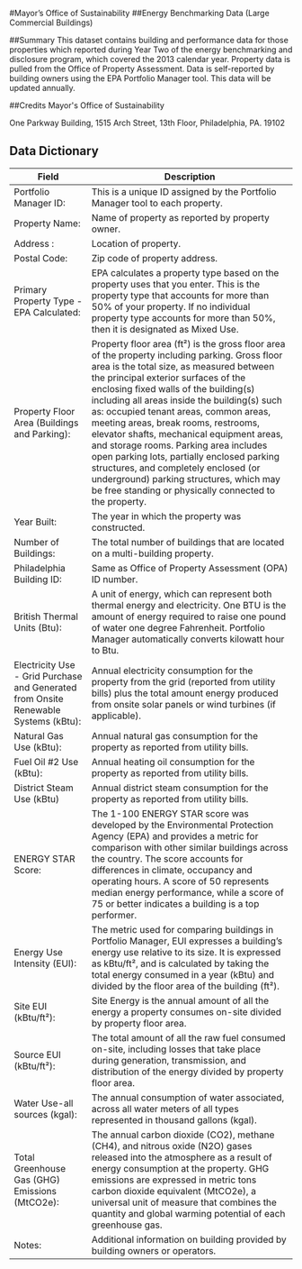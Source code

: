 #Mayor’s Office of Sustainability
##Energy Benchmarking Data (Large Commercial Buildings)

##Summary
This dataset contains building and performance data for those properties which reported during Year Two of the energy benchmarking and disclosure program, which covered the 2013 calendar year. Property data is pulled from the Office of Property Assessment. Data is self-reported by building owners using the EPA Portfolio Manager tool.  This data will be updated annually.

##Credits
Mayor's Office of Sustainability

One Parkway Building, 
1515 Arch Street, 13th Floor, 
Philadelphia, PA. 19102


Data Dictionary
---------------

| Field |	Description |
|---|---|
| Portfolio Manager ID:  | This is a unique ID assigned by the Portfolio Manager tool to each property. |
| Property Name: | Name of property as reported by property owner. |
| Address :	| Location of property. |
| Postal Code: |	Zip code of property address. |
| Primary Property Type - EPA Calculated:	| EPA calculates a property type based on the property uses that you enter. This is the property type that accounts for more than 50% of your property. If no individual property type accounts for more than 50%, then it is designated as Mixed Use. |
| Property Floor Area (Buildings and Parking):	| Property floor area (ft²) is the gross floor area of the property including parking.  Gross floor area is the total size, as measured between the principal exterior surfaces of the enclosing fixed walls of the building(s) including all areas inside the building(s) such as: occupied tenant areas, common areas, meeting areas, break rooms, restrooms, elevator shafts, mechanical equipment areas, and storage rooms. Parking area includes open parking lots, partially enclosed parking structures, and completely enclosed (or underground) parking structures, which may be free standing or physically connected to the property. |
| Year Built:	| The year in which the property was constructed. |
| Number of Buildings:	| The total number of buildings that are located on a multi-building property. |
| Philadelphia Building ID:	| Same as Office of Property Assessment (OPA) ID number. |
| British Thermal Units (Btu):	| A unit of energy, which can represent both thermal energy and electricity. One BTU is the amount of energy required to raise one pound of water one degree Fahrenheit.  Portfolio Manager automatically converts kilowatt hour to Btu. |
| Electricity Use - Grid Purchase and Generated from Onsite Renewable Systems (kBtu):	| Annual electricity consumption for the property from the grid (reported from utility bills) plus the total amount energy produced from onsite solar panels or wind turbines (if applicable).  |
| Natural Gas Use (kBtu):	| Annual natural gas consumption for the property as reported from utility bills. |
| Fuel Oil #2 Use (kBtu):	| Annual heating oil consumption for the property as reported from utility bills. |
| District Steam Use (kBtu)	| Annual district steam consumption for the property as reported from utility bills. |
| ENERGY STAR Score:	| The 1-100 ENERGY STAR score was developed by the Environmental Protection Agency (EPA) and provides a metric for comparison with other similar buildings across the country. The score accounts for differences in climate, occupancy and operating hours. A score of 50 represents median energy performance, while a score of 75 or better indicates a building is a top performer. |
| Energy Use Intensity (EUI): 	| The metric used for comparing buildings in Portfolio Manager, EUI expresses a building’s energy use relative to its size. It is expressed as kBtu/ft², and is calculated by taking the total energy consumed in a year (kBtu) and divided by the floor area of the building  (ft²).  |
| Site EUI (kBtu/ft²): | Site Energy is the annual amount of all the energy a property consumes on-site divided by property floor area. |
| Source EUI (kBtu/ft²):	| The total amount of all the raw fuel consumed on-site, including losses that take place during generation, transmission, and distribution of the energy divided by property floor area. |
| Water Use-all sources (kgal):	| The annual consumption of water associated, across all water meters of all types represented in thousand gallons (kgal). |
| Total Greenhouse Gas (GHG) Emissions (MtCO2e):	| The annual carbon dioxide (CO2), methane (CH4), and nitrous oxide (N2O) gases released into the atmosphere as a result of energy consumption at the property. GHG emissions are expressed in metric tons carbon dioxide equivalent (MtCO2e), a universal unit of measure that combines the quantity and global warming potential of each greenhouse gas. |
| Notes:	| Additional information on building provided by building owners or operators. |
